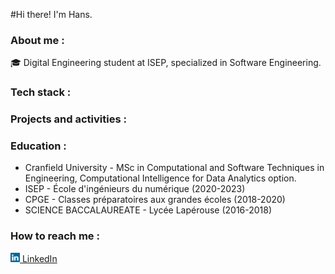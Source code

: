 #Hi there! I'm Hans.


### About me :

🎓 Digital Engineering student at ISEP, specialized in Software Engineering.

### Tech stack :


### Projects and activities :

### Education :

- Cranfield University - MSc in Computational and Software Techniques in Engineering, Computational Intelligence for Data Analytics option.
- ISEP - École d'ingénieurs du numérique (2020-2023)
- CPGE - Classes préparatoires aux grandes écoles (2018-2020)
- SCIENCE BACCALAUREATE - Lycée Lapérouse (2016-2018)


### How to reach me :

<a href="https://www.linkedin.com/in/hans-haller/"><img src="/assets/linkedin.svg" width="15" height="15">  LinkedIn<a/>